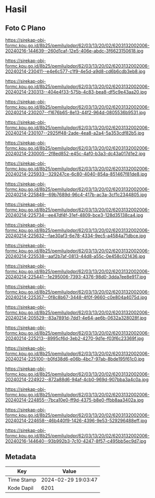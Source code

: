 # Hasil

## Foto C Plano

https://sirekap-obj-formc.kpu.go.id/8b25/pemilu/pdpr/62/03/13/20/02/6203132002006-20240216-144639--260d1caf-12e5-406e-abdc-3f6623150618.jpg

https://sirekap-obj-formc.kpu.go.id/8b25/pemilu/pdpr/62/03/13/20/02/6203132002006-20240214-230411--e4e6c577-c1f9-4e5d-a9d8-cd6b6cdb3eb8.jpg

https://sirekap-obj-formc.kpu.go.id/8b25/pemilu/pdpr/62/03/13/20/02/6203132002006-20240214-230313--404e4f33-575b-4c83-bea8-df5c9e43aa20.jpg

https://sirekap-obj-formc.kpu.go.id/8b25/pemilu/pdpr/62/03/13/20/02/6203132002006-20240214-230207--f1676b65-8e13-44f2-964d-0805536b9531.jpg

https://sirekap-obj-formc.kpu.go.id/8b25/pemilu/pdpr/62/03/13/20/02/6203132002006-20240214-230107--2925ff48-2ade-4ea8-a2a4-5a353cdf82b5.jpg

https://sirekap-obj-formc.kpu.go.id/8b25/pemilu/pdpr/62/03/13/20/02/6203132002006-20240214-230005--2f8ed852-e45c-4af0-b3a3-dc43a017d1e2.jpg

https://sirekap-obj-formc.kpu.go.id/8b25/pemilu/pdpr/62/03/13/20/02/6203132002006-20240214-225933--329247ce-6c80-4040-854a-851467f81de8.jpg

https://sirekap-obj-formc.kpu.go.id/8b25/pemilu/pdpr/62/03/13/20/02/6203132002006-20240214-225849--69b7689d-96c4-417b-ac3a-3cf1c2344805.jpg

https://sirekap-obj-formc.kpu.go.id/8b25/pemilu/pdpr/62/03/13/20/02/6203132002006-20240214-225734--ee47df4f-31ef-4809-bce3-128d35138ca4.jpg

https://sirekap-obj-formc.kpu.go.id/8b25/pemilu/pdpr/62/03/13/20/02/6203132002006-20240214-225632--fae30af3-6e78-4334-9ec5-a4584a71dbce.jpg

https://sirekap-obj-formc.kpu.go.id/8b25/pemilu/pdpr/62/03/13/20/02/6203132002006-20240214-225538--aaf2b7af-0813-44d8-a55c-0e458c021436.jpg

https://sirekap-obj-formc.kpu.go.id/8b25/pemilu/pdpr/62/03/13/20/02/6203132002006-20240214-225441--1e295006-7393-4376-98d0-3dda7ee8e917.jpg

https://sirekap-obj-formc.kpu.go.id/8b25/pemilu/pdpr/62/03/13/20/02/6203132002006-20240214-225357--0f8c8b67-3448-4f0f-9660-c0e804a4075d.jpg

https://sirekap-obj-formc.kpu.go.id/8b25/pemilu/pdpr/62/03/13/20/02/6203132002006-20240214-205529--83a7891d-7dd1-4e64-ae6b-0632a328028f.jpg

https://sirekap-obj-formc.kpu.go.id/8b25/pemilu/pdpr/62/03/13/20/02/6203132002006-20240214-225213--8995cf6d-3eb2-4270-9d1e-f03f6c23369f.jpg

https://sirekap-obj-formc.kpu.go.id/8b25/pemilu/pdpr/62/03/13/20/02/6203132002006-20240214-225100--b0fd38d6-e06b-4bc7-97ab-8bde195f61c0.jpg

https://sirekap-obj-formc.kpu.go.id/8b25/pemilu/pdpr/62/03/13/20/02/6203132002006-20240214-224922--872a88d6-94af-4cb0-969d-907bba3a4c0a.jpg

https://sirekap-obj-formc.kpu.go.id/8b25/pemilu/pdpr/62/03/13/20/02/6203132002006-20240214-224855--7bca10e0-ff9d-4375-b8e0-ffbb8aa3402a.jpg

https://sirekap-obj-formc.kpu.go.id/8b25/pemilu/pdpr/62/03/13/20/02/6203132002006-20240214-224658--46b440f9-1426-4396-9e53-529296488eff.jpg

https://sirekap-obj-formc.kpu.go.id/8b25/pemilu/pdpr/62/03/13/20/02/6203132002006-20240216-144640--93b992b3-7c10-4247-8f57-c495bb5ec9d7.jpg


## Metadata

| Key        | Value               |
| ---------- | ------------------- |
| Time Stamp | 2024-02-29 19:03:47 |
| Kode Dapil | 6201                |



